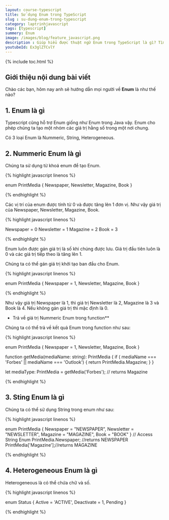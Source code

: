 ```yaml
---
layout: course-typescript
title: Sử dụng Enum trong TypeScript 
slug : su-dung-enum-trong-typescript
category: laptrinhjavascript
tags: [typescript]
summery: Enum   
image: /images/blog/feature_javascript.png
description : Giúp hiểu được thuật ngữ Enum trong TypeScript là gì? Tìm hiểu về Enum, Nummeric Enum, Sting Enum, Heterogeneous Enum trong ngôn ngữ lập trình TypeScript. Hướng dẫn cách sử dụng các loại Enum trong TypeScript thông qua những hình ảnh ví dụ minh hoạ các thao tác làm, cú pháp thực hiện để người đọc tham khảo và áp dụng được vào thực hành hiệu quả hơn.
youtubeId: Ex3glZTCvlY
---
```


{% include toc.html %}

## **Giới thiệu nội dung bài viết**

Chào các bạn, hôm nay anh sẽ hướng dẫn mọi người về <b>Enum</b> là như thế nào? 

## **1. Enum là gì**

Typescript cũng hỗ trợ Enum giống như Enum trong Java vậy. Enum cho phép chúng ta tạo một nhóm các giá trị hằng số trong một nơi chung.

Có 3 loại Enum là Nummeric, String, Heterogeneous.


## **2. Nummeric Enum là gì**

Chúng ta sử dụng từ khoá enum để tạo Enum.

{% highlight javascript  linenos %}

enum PrintMedia {
  Newspaper,
  Newsletter,
  Magazine,
  Book
}

{% endhighlight %}

Các vị trí của enum được tính từ 0 và được tăng lên 1 đơn vị. Như vậy giá trị của Newspaper, Newsletter, Magazine, Book.

{% highlight javascript  linenos %}

Newspaper = 0
Newsletter = 1
Magazine = 2
Book = 3

{% endhighlight %}

Enum luôn được gán giá trị là số khi chúng được lưu. Giá trị đầu tiên luôn là 0 và các giá trị tiếp theo là tăng lên 1.

Chúng ta có thể gán giá trị khởi tạo ban đầu cho Enum.

{% highlight javascript  linenos %}

enum PrintMedia {
  Newspaper = 1,
  Newsletter,
  Magazine,
  Book
}

{% endhighlight %}

Như vậy giá trị Newspaper là 1, thì giá trị Newsletter là 2, Magazine là 3 và Book là 4. Nếu không gán giá trị thì mặc định là 0.

- Trả về giá trị Nummeric Enum trong function**

Chúng ta có thể trả về kết quả Enum trong function như sau:

{% highlight javascript  linenos %}

enum PrintMedia {
    Newspaper = 1,
    Newsletter,
    Magazine,
    Book
}

function getMedia(mediaName: string): PrintMedia {
    if (  mediaName === 'Forbes' || mediaName === 'Outlook') {
        return PrintMedia.Magazine;
    }
 }

let mediaType: PrintMedia = getMedia('Forbes'); // returns Magazine

{% endhighlight %}


## **3. Sting Enum là gì**

Chúng ta có thể sử dụng String trong enum như sau:

{% highlight javascript  linenos %}

enum PrintMedia {
    Newspaper = "NEWSPAPER",
    Newsletter = "NEWSLETTER",
    Magazine = "MAGAZINE",
    Book = "BOOK"
}
// Access String Enum 
PrintMedia.Newspaper; //returns NEWSPAPER
PrintMedia['Magazine'];//returns MAGAZINE

{% endhighlight %}

## **4. Heterogeneous Enum là gì**

Heterogeneous là có thể chứa chữ và số.

{% highlight javascript  linenos %}

enum Status { 
    Active = 'ACTIVE', 
    Deactivate = 1, 
    Pending
}

{% endhighlight %}







